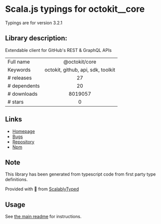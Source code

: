 
# Scala.js typings for octokit__core

Typings are for version 3.2.1

## Library description:
Extendable client for GitHub's REST & GraphQL APIs

|                    |                 |
| ------------------ | :-------------: |
| Full name          | @octokit/core |
| Keywords           | octokit, github, api, sdk, toolkit |
| # releases         | 27 |
| # dependents       | 20 |
| # downloads        | 8019057 |
| # stars            | 0 |

## Links
- [Homepage](https://github.com/octokit/core.js#readme)
- [Bugs](https://github.com/octokit/core.js/issues)
- [Repository](https://github.com/octokit/core.js)
- [Npm](https://www.npmjs.com/package/%40octokit%2Fcore)
    


## Note
This library has been generated from typescript code from first party type definitions.

Provided with :purple_heart: from [ScalablyTyped](https://github.com/oyvindberg/ScalablyTyped)

## Usage
See [the main readme](../../readme.md) for instructions.


